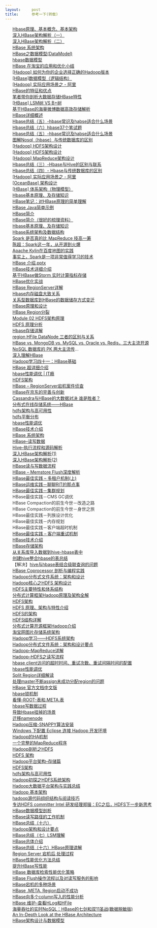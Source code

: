 ```yaml
---
layout:     post
title:      参考一下(转载)
---
```

<div id="article_content" class="article_content clearfix csdn-tracking-statistics" data-pid="blog" data-mod="popu_307" data-dsm="post">
								            <link rel="stylesheet" href="https://csdnimg.cn/release/phoenix/template/css/ck_htmledit_views-f76675cdea.css">
						<div class="htmledit_views" id="content_views">
                <ol style="list-style:none;color:rgb(51,51,51);font-family:'-apple-system', 'SF UI Text', Arial, 'PingFang SC', 'Hiragino Sans GB', 'Microsoft YaHei', 'WenQuanYi Micro Hei', sans-serif, SimHei, SimSun;font-size:14px;"><li><a href="http://blog.csdn.net/woshiwanxin102213/article/details/17584043" rel="nofollow">Hbase原理、基本概念、基本架构</a></li><li><a href="http://www.blogjava.net/DLevin/archive/2015/08/22/426877.html" rel="nofollow">深入HBase架构解析（一）</a></li><li><a href="http://www.blogjava.net/DLevin/archive/2015/08/22/426950.html" rel="nofollow">深入HBase架构解析（二）</a></li><li><a href="http://www.cnblogs.com/JemBai/archive/2012/07/21/2602432.html" rel="nofollow">HBase 系统架构</a></li><li><a href="http://www.linuxidc.com/Linux/2012-01/52242.htm" rel="nofollow">HBase之数据模型(DataModel)</a></li><li><a href="http://www.shangxueba.com/jingyan/753494.html" rel="nofollow">hbase数据模型</a></li><li><a href="http://www.oschina.net/question/195301_41176" rel="nofollow">HBase 在淘宝的应用和优化小结</a></li><li><a href="http://blog.csdn.net/dbanote/article/details/34953353" rel="nofollow">[Hadoop] 如何为你的企业选择正确的Hadoop版本</a></li><li><a href="http://www.2cto.com/database/201305/209355.html" rel="nofollow">[HBase]数据模型（逻辑结构）</a></li><li><a href="http://blog.csdn.net/dbanote/article/details/9151475" rel="nofollow">[Hadoop] 实际应用场景之 - 阿里</a></li><li><a href="http://blog.jobbole.com/83614/" rel="nofollow">HBase的特征和优点</a></li><li><a href="http://gao-xianglong.iteye.com/blog/2031543" rel="nofollow">笔者带你剖析大数据存储HBase特性</a></li><li><a href="http://blog.csdn.net/dbanote/article/details/8897599" rel="nofollow">[HBase] LSM树 VS B+树</a></li><li><a href="http://cloud.51cto.com/art/201505/476391.htm" rel="nofollow">基于HBase的海量微博数据高效存储解析</a></li><li><a href="http://blog.csdn.net/u010270403/article/details/51648462" rel="nofollow">HBase详细概述</a></li><li><a href="http://blog.csdn.net/lifuxiangcaohui/article/details/39894265" rel="nofollow">Hbase总结（五）-hbase常识及habse适合什么场景</a></li><li><a href="http://blog.csdn.net/lifuxiangcaohui/article/details/39961643" rel="nofollow">Hbase总结（六）hbase37个笔试题</a></li><li><a href="http://blog.csdn.net/lifuxiangcaohui/article/details/39894265" rel="nofollow">Hbase总结（五）-hbase常识及habse适合什么场景</a></li><li><a href="http://www.aboutyun.com/thread-7804-1-1.html" rel="nofollow">图解Nosql（hbase）与传统数据库的区别</a></li><li><a href="http://blog.csdn.net/dbanote/article/details/9055569" rel="nofollow">[Hadoop] HDFS架构设计</a></li><li><a href="http://blog.csdn.net/dbanote/article/details/9055569" rel="nofollow">[Hadoop] HDFS架构设计</a></li><li><a href="http://blog.csdn.net/dbanote/article/details/9056129" rel="nofollow">[Hadoop] MapReduce架构设计</a></li><li><a href="http://blog.csdn.net/lifuxiangcaohui/article/details/39889653" rel="nofollow">Hbase总结（三）-Hbase与Hive的区别与联系</a></li><li><a href="http://blog.csdn.net/lifuxiangcaohui/article/details/39891099" rel="nofollow">Hbase总结（四）- Hbase与传统数据库的区别</a></li><li><a href="http://blog.csdn.net/dbanote/article/details/9151475" rel="nofollow">[Hadoop] 实际应用场景之 - 阿里</a></li><li><a href="http://blog.csdn.net/dbanote/article/details/8929025" rel="nofollow">[OceanBase] 架构设计</a></li><li><a href="http://blog.csdn.net/dbanote/article/details/8902746" rel="nofollow">[HBase] 体系架构（物理模型）</a></li><li><a href="http://www.open-open.com/lib/view/open1427792081037.html" rel="nofollow">Hbase基本原理、及存储知识</a></li><li><a href="http://www.cnblogs.com/sharpxiajun/p/5585613.html" rel="nofollow">HBase笔记：对HBase原理的简单理解</a></li><li><a href="http://www.cnblogs.com/zhenjing/p/hbase_example.html" rel="nofollow">HBase Java简单示例</a></li><li><a href="http://www.cnblogs.com/nexiyi/p/hbase_intro_94.html" rel="nofollow">HBase简介</a></li><li><a href="http://jiajun.iteye.com/blog/899632/" rel="nofollow">HBase简介（很好的梳理资料）</a></li><li><a href="http://www.open-open.com/lib/view/open1427792081037.html" rel="nofollow">Hbase基本原理、及存储知识</a></li><li><a href="http://www.open-open.com/lib/view/open1346821084631.html" rel="nofollow">Hbase系统架构及数据结构</a></li><li><a href="http://www.open-open.com/news/view/478ecf" rel="nofollow">Spark 是否真的比 MapReduce 技高一筹</a></li><li><a href="http://www.open-open.com/news/view/8983f7" rel="nofollow">陈超：Spark这一年，从开源到火爆</a></li><li><a href="http://www.open-open.com/news/view/1d12d74" rel="nofollow">Apache Kylin在百度地图的实践</a></li><li><a href="http://www.open-open.com/news/view/15e2eca" rel="nofollow">事实上，Spark是一项非常值得学习的技术</a></li><li><a href="http://www.open-open.com/doc/view/d950bb9b1923448cbd6106ce724d92df" rel="nofollow">HBase 介绍.pptx</a></li><li><a href="http://www.open-open.com/lib/view/open1328755780186.html" rel="nofollow">HBase技术详细介绍</a></li><li><a href="http://www.open-open.com/lib/view/open1448618635079.html" rel="nofollow">基于HBase做Storm 实时计算指标存储</a></li><li><a href="http://www.open-open.com/lib/view/open1449301491561.html" rel="nofollow">HBase优化实战</a></li><li><a href="http://blog.csdn.net/wuwenxiang91322/article/details/45626271" rel="nofollow">HBase RegionServer详解</a></li><li><a href="http://blog.csdn.net/wuwenxiang91322/article/details/51595771" rel="nofollow">Hbase内存磁盘大致关系</a></li><li><a href="http://www.oschina.net/question/12_26495" rel="nofollow">关系型数据库到HBase的数据储存方式变迁</a></li><li><a href="http://www.cnblogs.com/hark0623/p/5571193.html" rel="nofollow">HBase原理和设计</a></li><li><a href="http://blog.csdn.net/lxf310/article/details/22398655" rel="nofollow">HBase Region分裂</a></li><li><a href="http://wenku.baidu.com/view/7f3a6708aeaad1f347933fca.html?re=view" rel="nofollow">Module 02 HDFS架构原理</a></li><li><a href="http://wenku.baidu.com/view/54254a03cf84b9d528ea7a83.html?re=view" rel="nofollow">HDFS 原理分析</a></li><li><a href="https://my.oschina.net/mkh/blog/349866" rel="nofollow">Hbase存储详解</a></li><li><a href="https://www.zhihu.com/question/26872988" rel="nofollow">region HFile DataNode 三者的区别与关系</a></li><li><a href="http://www.thebigdata.cn/HBase/15222.html" rel="nofollow">HBase vs. MongoDB vs. MySQL vs. Oracle vs. Redis，三大主流开源 NoSQL 数据库的 PK 两大主流传</a>…</li><li><a href="http://www.thebigdata.cn/HBase/12372.html" rel="nofollow">深入理解HBase</a></li><li><a href="http://zy19982004.iteye.com/blog/2087608" rel="nofollow">Hadoop学习四十一：HBase基础</a></li><li><a href="http://blog.csdn.net/frankiewang008/article/details/41965543" rel="nofollow">HBase 超详细介绍</a></li><li><a href="http://itindex.net/detail/49632-hbase-%E6%80%A7%E8%83%BD%E8%B0%83%E4%BC%98" rel="nofollow">hbase性能调优 | IT瘾</a></li><li><a href="http://www.thebigdata.cn/HBase/11925.html" rel="nofollow">HDFS架构</a></li><li><a href="http://www.thebigdata.cn/HBase/29725.html" rel="nofollow">HBase – RegionServer宕机案件侦查</a></li><li><a href="http://www.thebigdata.cn/HBase/8241.html" rel="nofollow">HBase在京东的完善与创新</a></li><li><a href="http://www.thebigdata.cn/HBase/9654.html" rel="nofollow">Cassandra与HBase的大数据对决 谁是胜者？</a></li><li><a href="http://www.thebigdata.cn/HBase/10055.html" rel="nofollow">分布式在线存储系统——HBase</a></li><li><a href="http://www.jianshu.com/p/7f25bbc3cd7f" rel="nofollow">hdfs架构与高可用性</a></li><li><a href="https://yq.aliyun.com/articles/60406?spm=5176.100239.blogcont60910.17.sexCK4" rel="nofollow">hdfs平衡分布</a></li><li><a href="http://wangneng-168.iteye.com/blog/2067741" rel="nofollow">hbase性能调优</a></li><li><a href="http://www.searchtb.com/2011/01/understanding-hbase.html" rel="nofollow">HBase技术介绍</a></li><li><a href="http://www.cnblogs.com/shitouer/archive/2012/06/04/2533518.html" rel="nofollow">HBase 系统架构</a></li><li><a href="http://blog.xiaoxiaomo.com/2016/06/05/HBase-%E8%AF%BB%E5%86%99%E6%95%B0%E6%8D%AE/" rel="nofollow">HBase–读写数据</a></li><li><a href="http://blog.xiaoxiaomo.com/2016/08/06/Hive-%E6%89%A7%E8%A1%8C%E6%B5%81%E7%A8%8B%E5%92%8C%E6%BA%90%E7%A0%81%E8%A7%A3%E6%9E%90/" rel="nofollow">Hive–执行流程和源码解析</a></li><li><a href="http://pangjiuzala.github.io/2015/09/26/%E6%B7%B1%E5%85%A5HBase%E6%9E%B6%E6%9E%84%E8%A7%A3%E6%9E%90-1/" rel="nofollow">深入HBase架构解析(1)</a></li><li><a href="http://pangjiuzala.github.io/2015/09/28/%E6%B7%B1%E5%85%A5HBase%E6%9E%B6%E6%9E%84%E8%A7%A3%E6%9E%90-2/" rel="nofollow">深入HBase架构解析(2)</a></li><li><a href="http://blog.csdn.net/kwu_ganymede/article/details/51227834" rel="nofollow">HBase读与写数据流程</a></li><li><a href="http://hbasefly.com/2016/03/23/hbase-memstore-flush/" rel="nofollow">HBase – Memstore Flush深度解析</a></li><li><a href="http://hbasefly.com/2016/09/26/hbase-mutiltenant-1/" rel="nofollow">HBase最佳实践 – 多租户机制(上)</a></li><li><a href="http://hbasefly.com/2016/09/08/hbase-rit/" rel="nofollow">HBase运维实践－聊聊RIT的那点事</a></li><li><a href="http://hbasefly.com/2016/08/22/hbase-practise-cluster-planning/" rel="nofollow">HBase最佳实践－集群规划</a></li><li>HBase最佳实践－CMS GC调优</li><li>HBase Compaction的前生今世－改造之路</li><li>HBase Compaction的前生今世－身世之旅</li><li>HBase最佳实践－列族设计优化</li><li>HBase最佳实践－内存规划</li><li>HBase最佳实践－客户端超时机制</li><li><a href="http://hbasefly.com/2016/06/04/hbase-client-1/" rel="nofollow">HBase最佳实践 – 客户端重试机制</a></li><li><a href="http://www.jiagou4.com/2015/09/765.html" rel="nofollow">HBase技术介绍</a></li><li><a href="http://www.jianshu.com/p/b596411c5a48" rel="nofollow">HBase存储架构</a></li><li><a href="http://blog.csdn.net/kwu_ganymede/article/details/49097437" rel="nofollow">从关系库导入数据到hive-hbase表中</a></li><li><a href="http://blog.csdn.net/kwu_ganymede/article/details/49097391" rel="nofollow">创建hive整合hbase的表总结</a></li><li>【解决】<a href="http://blog.csdn.net/kwu_ganymede/article/details/49097287" rel="nofollow">hive与hbase表结合级联查询的问题</a></li><li><a href="http://blog.csdn.net/kwu_ganymede/article/details/51227665" rel="nofollow">HBase Coprocessor 剖析与编程实践</a></li><li><a href="https://hadoop.apache.org/docs/r1.0.4/cn/hdfs_design.html" rel="nofollow">Hadoop分布式文件系统：架构和设计</a></li><li><a href="http://blog.csdn.net/suifeng3051/article/details/48548341" rel="nofollow">Hadoop核心之HDFS 架构设计</a></li><li><a href="http://www.cnblogs.com/wuyudong/p/4404242.html" rel="nofollow">HDFS主要特性和体系结构</a></li><li><a href="http://dataunion.org/8798.html" rel="nofollow">分布式计算框架Hadoop原理及架构全解</a></li><li><a href="http://itindex.net/detail/53596-hdfs-%E6%9E%B6%E6%9E%84" rel="nofollow">HDFS架构</a></li><li><a href="https://my.oschina.net/leejun2005/blog/151872" rel="nofollow">HDFS 原理、架构与特性介绍</a></li><li><a href="http://blog.jobbole.com/34244/" rel="nofollow">HDFS的架构</a></li><li><a href="http://www.superwu.cn/2015/05/25/2353/" rel="nofollow">HDFS结构详解</a></li><li><a href="http://www.infoq.com/cn/articles/hadoop-intro" rel="nofollow">分布式计算开源框架Hadoop介绍</a></li><li><a href="http://www.aboutyun.com/thread-8121-1-1.html" rel="nofollow">淘宝网图片存储系统架构</a></li><li><a href="http://blog.csdn.net/yangning5850/article/details/9244683" rel="nofollow">Hadoop学习——HDFS系统架构</a></li><li><a href="http://www.csdn.net/article/1970-01-01/282725" rel="nofollow">Hadoop分布式文件系统：架构和设计要点</a></li><li><a href="http://blog.xiaoxiaomo.com/2016/07/03/Hadoop-MapReduce%E8%AF%A6%E8%A7%A3/" rel="nofollow">Hadoop–MapReduce详解</a></li><li><a href="http://blog.xiaoxiaomo.com/2016/06/26/Hadoop-HDFS%E4%B9%8B%E8%AF%BB%E5%86%99%E6%B5%81%E7%A8%8B/" rel="nofollow">Hadoop–HDFS之读写流程</a></li><li><a href="http://wangneng-168.iteye.com/blog/2067746" rel="nofollow">hbase client访问的超时时间、重试次数、重试间隔时间的配置</a></li><li><a href="http://wangneng-168.iteye.com/blog/2067741" rel="nofollow">hbase性能调优</a></li><li><a href="http://wangneng-168.iteye.com/blog/2067734" rel="nofollow">Split Region详细解读</a></li><li><a href="http://wangneng-168.iteye.com/blog/2067870" rel="nofollow">处理master不断assign未成功分配region的问题</a></li><li><a href="http://abloz.com/hbase/book.html" rel="nofollow">HBase 官方文档中文版</a></li><li><a href="http://wangneng-168.iteye.com/blog/1983657" rel="nofollow">hbase锁机制</a></li><li><a href="http://wangneng-168.iteye.com/blog/1982434" rel="nofollow">看懂-ROOT-表和.META.表</a></li><li><a href="http://wangneng-168.iteye.com/blog/1982592" rel="nofollow">hbase写数据过程</a></li><li><a href="http://wangneng-168.iteye.com/blog/2068808" rel="nofollow">导致Hbase挂掉的场景</a></li><li><a href="http://wangneng-168.iteye.com/blog/2087324" rel="nofollow">迁移namenode</a></li><li><a href="http://www.cnblogs.com/shitouer/archive/2012/07/09/2583095.html" rel="nofollow">Hadoop压缩-SNAPPY算法安装</a></li><li><a href="http://www.cnblogs.com/shitouer/archive/2012/05/29/2522860.html" rel="nofollow">Windows 下配置 Eclipse 连接 Hadoop 开发环境</a></li><li><a href="http://pangjiuzala.github.io/2015/12/06/Hadoop%E7%9A%84HA%E6%9C%BA%E5%88%B6/" rel="nofollow">Hadoop的HA机制</a></li><li><a href="http://pangjiuzala.github.io/2015/12/01/%E4%B8%80%E4%B8%AA%E5%AE%8C%E6%95%B4%E7%9A%84MapReduce%E7%A8%8B%E5%BA%8F/" rel="nofollow">一个完整的MapReduce程序</a></li><li><a href="http://itindex.net/detail/49700-hadoop-hdfs" rel="nofollow">Hadoop剖析之HDFS</a></li><li><a href="http://www.superwu.cn/2016/07/13/3172/" rel="nofollow">HDFS 架构</a></li><li><a href="http://www.itweet.cn/2016/01/25/Hadoop-Disk-Planning/" rel="nofollow">Hadoop平台架构–存储篇</a></li><li><a href="http://www.thebigdata.cn/HBase/11925.html" rel="nofollow">HDFS架构</a></li><li><a href="http://www.jianshu.com/p/7f25bbc3cd7f" rel="nofollow">hdfs架构与高可用性</a></li><li><a href="http://blog.chinaunix.net/uid-22312037-id-3993018.html" rel="nofollow">Hadoop初探之HDFS系统架构</a></li><li><a href="http://www.imooc.com/article/9007" rel="nofollow">Hadoop大数据平台架构与实践总结</a></li><li><a href="https://yq.aliyun.com/articles/32240" rel="nofollow">Hadoop 基本架构</a></li><li><a href="https://yq.aliyun.com/articles/32239?spm=5176.100239.blogcont32240.7.jkeqo2" rel="nofollow">hadoop源代码组织结构与阅读技巧</a></li><li><a href="https://yq.aliyun.com/articles/60910?spm=5176.100239.blogcont32240.9.jkeqo2" rel="nofollow">专访HDFS committer Intel 研发经理郑锴：EC之后，HDFS下一步新思考</a></li><li><a href="https://yq.aliyun.com/articles/32344?spm=5176.100239.blogrightarea32240.15.jkeqo2" rel="nofollow">HBase数据模型剖析</a></li><li><a href="https://yq.aliyun.com/articles/32343?spm=5176.100239.blogrightarea32240.16.jkeqo2" rel="nofollow">HBase读写路径的工作机制</a></li><li><a href="http://blog.csdn.net/lifuxiangcaohui/article/details/40077753" rel="nofollow">HBase总结（十六）</a></li><li><a href="http://blog.csdn.net/lifuxiangcaohui/article/details/41925867" rel="nofollow">Hadoop架构和设计要点</a></li><li><a href="http://blog.csdn.net/lifuxiangcaohui/article/details/39962921" rel="nofollow">HBase总结（七）LSM理解</a></li><li><a href="http://blog.csdn.net/lifuxiangcaohui/article/details/7284311" rel="nofollow">HBase总体介绍</a></li><li><a href="http://blog.csdn.net/lifuxiangcaohui/article/details/40077753" rel="nofollow">HBase总结（十六）HBase原理讲解</a></li><li><a href="http://blog.csdn.net/hljlzc2007/article/details/10963425" rel="nofollow">Region Server 宕机后,处理过程</a></li><li><a href="http://blog.csdn.net/hljlzc2007/article/details/10961591" rel="nofollow">HBase性能优化方法总结</a></li><li><a href="http://blog.csdn.net/hljlzc2007/article/details/11744221" rel="nofollow">提升HBase写性能</a></li><li><a href="http://blog.csdn.net/xuguokun1986/article/details/50588428" rel="nofollow">HBase 数据库检索性能优化策略</a></li><li><a href="http://blog.csdn.net/hljlzc2007/article/details/11003545" rel="nofollow">HBase Flush操作流程以及对读写服务的影响</a></li><li><a href="http://blog.csdn.net/hljlzc2007/article/details/42526271" rel="nofollow">HBase宕机的多种场景</a></li><li><a href="http://blog.csdn.net/hljlzc2007/article/details/11475269" rel="nofollow">HBase .META. Region启动不成功</a></li><li><a href="http://blog.csdn.net/hljlzc2007/article/details/11764381" rel="nofollow">HBase向多个column写入的性能分析</a></li><li><a href="http://blog.csdn.net/hljlzc2007/article/details/11207383" rel="nofollow">HBase 维护–查看HLog和HFile</a></li><li><a href="http://mp.weixin.qq.com/s?__biz=MzI4NTA1MDEwNg==&amp;mid=2650755596&amp;idx=1&amp;sn=fee470d4093387faf5f851c0c2ef3dcb&amp;scene=21#wechat_redirect" rel="nofollow">海量吞吐的实时NoSQL：HBase的七剑和双11圣战(数据脱敏版)</a></li><li><a href="https://www.mapr.com/blog/in-depth-look-hbase-architecture" rel="nofollow">An In-Depth Look at the HBase Architecture</a></li><li><a href="https://mp.weixin.qq.com/s?__biz=MzI5MzMzNjQyNQ==&amp;mid=2247483930&amp;idx=1&amp;sn=b638697eedd02419bf1e7be5b49657a4&amp;chksm=ec72e61cdb056f0a817064173cf0320c2a7d7425a8a6afce3ca50d5f9ca5d1a8a212435dbcf7&amp;mpshare=1&amp;scene=23&amp;srcid=1221TNPqTA64qGmA8PtI7olD#rd" rel="nofollow">HBase架构设计与数据模型</a></li></ol>            </div>
                </div>